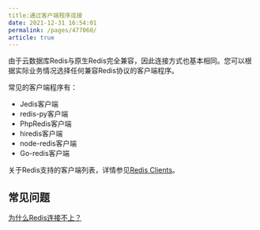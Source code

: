```yaml
---
title:通过客户端程序连接
date: 2021-12-31 16:54:01
permalink: /pages/477060/
article: true
---
```


由于云数据库Redis与原生Redis完全兼容，因此连接方式也基本相同。您可以根据实际业务情况选择任何兼容Redis协议的客户端程序。

常见的客户端程序有：

- Jedis客户端
- redis-py客户端
- PhpRedis客户端
- hiredis客户端
- node-redis客户端
- Go-redis客户端

关于Redis支持的客户端列表，详情参见[Redis Clients](http://redis.io/clients?spm=a2c4g.11186623.0.0.644e43baIFo8BL)。

## 常见问题

[为什么Redis连接不上？](./../10.故障处理/00.Redis无法连接)


